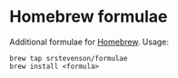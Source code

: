 Homebrew formulae
=================

Additional formulae for [Homebrew](http://brew.sh/).  Usage:

    brew tap srstevenson/formulae
    brew install <formula>
